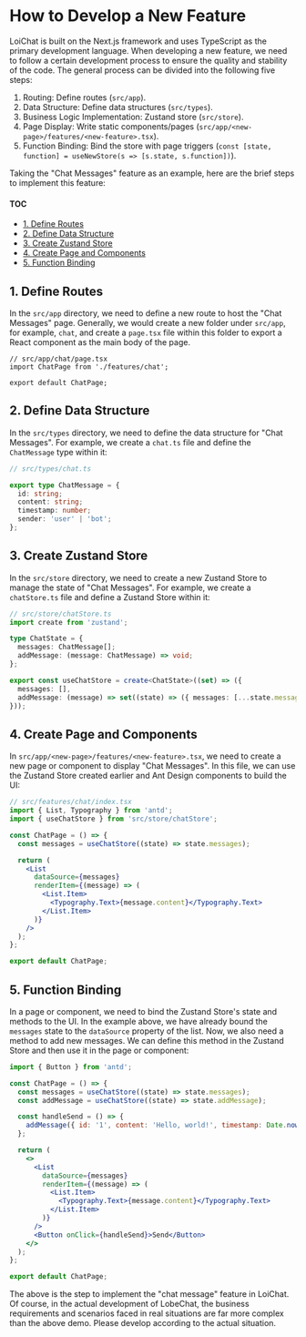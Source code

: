 # How to Develop a New Feature

LoiChat is built on the Next.js framework and uses TypeScript as the primary development language. When developing a new feature, we need to follow a certain development process to ensure the quality and stability of the code. The general process can be divided into the following five steps:

1. Routing: Define routes (`src/app`).
2. Data Structure: Define data structures (`src/types`).
3. Business Logic Implementation: Zustand store (`src/store`).
4. Page Display: Write static components/pages (`src/app/<new-page>/features/<new-feature>.tsx`).
5. Function Binding: Bind the store with page triggers (`const [state, function] = useNewStore(s => [s.state, s.function])`).

Taking the "Chat Messages" feature as an example, here are the brief steps to implement this feature:

#### TOC

- [1. Define Routes](#1-define-routes)
- [2. Define Data Structure](#2-define-data-structure)
- [3. Create Zustand Store](#3-create-zustand-store)
- [4. Create Page and Components](#4-create-page-and-components)
- [5. Function Binding](#5-function-binding)

## 1. Define Routes

In the `src/app` directory, we need to define a new route to host the "Chat Messages" page. Generally, we would create a new folder under `src/app`, for example, `chat`, and create a `page.tsx` file within this folder to export a React component as the main body of the page.

```tsx
// src/app/chat/page.tsx
import ChatPage from './features/chat';

export default ChatPage;
```

## 2. Define Data Structure

In the `src/types` directory, we need to define the data structure for "Chat Messages". For example, we create a `chat.ts` file and define the `ChatMessage` type within it:

```ts
// src/types/chat.ts

export type ChatMessage = {
  id: string;
  content: string;
  timestamp: number;
  sender: 'user' | 'bot';
};
```

## 3. Create Zustand Store

In the `src/store` directory, we need to create a new Zustand Store to manage the state of "Chat Messages". For example, we create a `chatStore.ts` file and define a Zustand Store within it:

```ts
// src/store/chatStore.ts
import create from 'zustand';

type ChatState = {
  messages: ChatMessage[];
  addMessage: (message: ChatMessage) => void;
};

export const useChatStore = create<ChatState>((set) => ({
  messages: [],
  addMessage: (message) => set((state) => ({ messages: [...state.messages, message] })),
}));
```

## 4. Create Page and Components

In `src/app/<new-page>/features/<new-feature>.tsx`, we need to create a new page or component to display "Chat Messages". In this file, we can use the Zustand Store created earlier and Ant Design components to build the UI:

```jsx
// src/features/chat/index.tsx
import { List, Typography } from 'antd';
import { useChatStore } from 'src/store/chatStore';

const ChatPage = () => {
  const messages = useChatStore((state) => state.messages);

  return (
    <List
      dataSource={messages}
      renderItem={(message) => (
        <List.Item>
          <Typography.Text>{message.content}</Typography.Text>
        </List.Item>
      )}
    />
  );
};

export default ChatPage;
```

## 5. Function Binding

In a page or component, we need to bind the Zustand Store's state and methods to the UI. In the example above, we have already bound the `messages` state to the `dataSource` property of the list. Now, we also need a method to add new messages. We can define this method in the Zustand Store and then use it in the page or component:

```jsx
import { Button } from 'antd';

const ChatPage = () => {
  const messages = useChatStore((state) => state.messages);
  const addMessage = useChatStore((state) => state.addMessage);

  const handleSend = () => {
    addMessage({ id: '1', content: 'Hello, world!', timestamp: Date.now(), sender: 'user' });
  };

  return (
    <>
      <List
        dataSource={messages}
        renderItem={(message) => (
          <List.Item>
            <Typography.Text>{message.content}</Typography.Text>
          </List.Item>
        )}
      />
      <Button onClick={handleSend}>Send</Button>
    </>
  );
};

export default ChatPage;
```

The above is the step to implement the "chat message" feature in LoiChat. Of course, in the actual development of LobeChat, the business requirements and scenarios faced in real situations are far more complex than the above demo. Please develop according to the actual situation.
